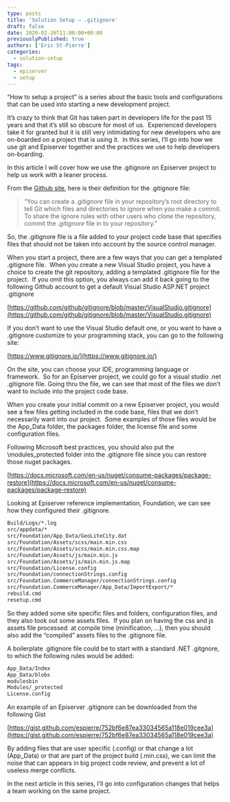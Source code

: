 ```yaml
---
type: posts
title: 'Solution Setup – .gitignore'
draft: false
date: 2020-02-26T11:00:00+00:00
previouslyPublished: true
authors: ['Eric St-Pierre']
categories:
  - solution-setup
tags:
  - episerver
  - setup
---
```


&#8220;How to setup a project&#8221; is a series about the basic tools and configurations that can be used into starting a new development project.

It&#8217;s crazy to think that Git has taken part in developers life for the past 15 years and that it&#8217;s still so obscure for most of us.&nbsp; Experienced developers take it for granted but it is still very intimidating for new developers who are on-boarded on a project that is using it.&nbsp; In this series, I&#8217;ll go into how we use git and Episerver together and the practices we use to help developers on-boarding.

In this article I will cover how we use the .gitignore on Episerver project to help us work with a leaner process.

From the [Github site][1], here is their definition for the .gitignore file:

> &#8220;You can create a <em>.gitignore</em> file in your repository&#8217;s root directory to tell Git which files and directories to ignore when you make a commit. To share the ignore rules with other users who clone the repository, commit the <em>.gitignore</em> file in to your repository.&#8221;

So, the .gitignore file is a file added to your project code base that specifies files that should not be taken into account by the source control manager.

When you start a project, there are a few ways that you can get a templated .gitignore file.&nbsp; When you create a new Visual Studio project, you have a choice to create the git repository, adding a templated .gitignore file for the project.&nbsp; If you omit this option, you always can add it back going to the following Github account to get a default Visual Studio ASP.NET project .gitignore

[https://github.com/github/gitignore/blob/master/VisualStudio.gitignore](https://github.com/github/gitignore/blob/master/VisualStudio.gitignore)

If you don&#8217;t want to use the Visual Studio default one, or you want to have a .gitignore customize to your programming stack, you can go to the following site:

[https://www.gitignore.io/](https://www.gitignore.io/)

On the site, you can choose your IDE, programming language or framework.&nbsp; So for an Episerver project, we could go for a visual studio .net .gitignore file. Going thru the file, we can see that most of the files we don&#8217;t want to include into the project code base.

When you create your initial commit on a new Episerver project, you would see a few files getting included in the code base, files that we don&#8217;t necessarily want into our project.&nbsp; Some examples of those files would be the App_Data folder, the packages folder, the license file and some configuration files.

Following Microsoft best practices, you should also put the \modules_protected folder into the .gitignore file since you can restore those nuget packages.

[https://docs.microsoft.com/en-us/nuget/consume-packages/package-restore](https://docs.microsoft.com/en-us/nuget/consume-packages/package-restore)

Looking at Episerver reference implementation, Foundation, we can see how they configured their .gitignore.

```bash
Build/Logs/*.log
src/appdata/*
src/Foundation/App_Data/GeoLiteCity.dat
src/Foundation/Assets/scss/main.min.css
src/Foundation/Assets/scss/main.min.css.map
src/Foundation/Assets/js/main.min.js
src/Foundation/Assets/js/main.min.js.map
src/Foundation/License.config
src/Foundation/connectionStrings.config
src/Foundation.CommerceManager/connectionStrings.config
src/Foundation.CommerceManager/App_Data/ImportExport/*
rebuild.cmd
resetup.cmd
```

So they added some site specific files and folders, configuration files, and they also took out some assets files.&nbsp; If you plan on having the css and js assets file processed&nbsp; at compile time (minification, &#8230;), then you should also add the &#8220;compiled&#8221; assets files to the .gitignore file.

A boilerplate .gitignore file could be to start with a standard .NET .gitgnore, to which the following rules would be added:

```bash
App_Data/Index
App_Data/blobs
modulesbin
Modules/_protected
License.config
```

An example of an Episerver .gitignore can be downloaded from the following Gist

[https://gist.github.com/espierre/752bf6e87ea33034565a118e019cee3a](https://gist.github.com/espierre/752bf6e87ea33034565a118e019cee3a)

By adding files that are user specific (.config) or that change a lot (App_Data) or that are part of the project build (.min.css), we can limit the noise that can appears in big project code review, and prevent a lot of useless merge conflicts.

In the next article in this series, I&#8217;ll go into configuration changes that helps a team working on the same project.

[1]: https://help.github.com/en/github/using-git/ignoring-files
